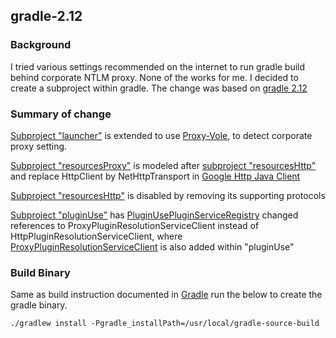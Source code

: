 ## gradle-2.12

### Background

I tried various settings recommended on the internet to run gradle build behind corporate NTLM proxy. None of the works for me. I decided to create a subproject within gradle. The change was based on [gradle 2.12](http://gradle.org/gradle-download/)

### Summary of change
[Subproject "launcher"](https://github.com/petersktang/gradle-2.12/tree/master/subprojects/launcher) is extended to use [Proxy-Vole](https://github.com/petersktang/proxy-vole), to detect corporate proxy setting.

[Subproject "resourcesProxy"](https://github.com/petersktang/gradle-2.12/tree/master/subprojects/resources-proxy) is modeled after [subproject "resourcesHttp"](https://github.com/petersktang/gradle-2.12/tree/master/subprojects/resources-http) and replace HttpClient by NetHttpTransport in [Google Http Java Client](https://developers.google.com/api-client-library/java/google-http-java-client/)

[Subproject "resourcesHttp"](https://github.com/petersktang/gradle-2.12/tree/master/subprojects/resources-http) is disabled by removing its supporting protocols

[Subproject "pluginUse"](https://github.com/petersktang/gradle-2.12/tree/master/subprojects/plugin-use) has [PluginUsePluginServiceRegistry](https://github.com/petersktang/gradle-2.12/blob/master/subprojects/plugin-use/src/main/java/org/gradle/plugin/use/internal/PluginUsePluginServiceRegistry.java) changed references to ProxyPluginResolutionServiceClient instead of HttpPluginResolutionServiceClient, where [ProxyPluginResolutionServiceClient](https://github.com/petersktang/gradle-2.12/blob/master/subprojects/plugin-use/src/main/java/org/gradle/plugin/use/resolve/service/internal/ProxyPluginResolutionServiceClient.java) is also added within "pluginUse"

### Build Binary
Same as build instruction documented in [Gradle](https://github.com/gradle/gradle) run the below to create the gradle binary.

    ./gradlew install -Pgradle_installPath=/usr/local/gradle-source-build
